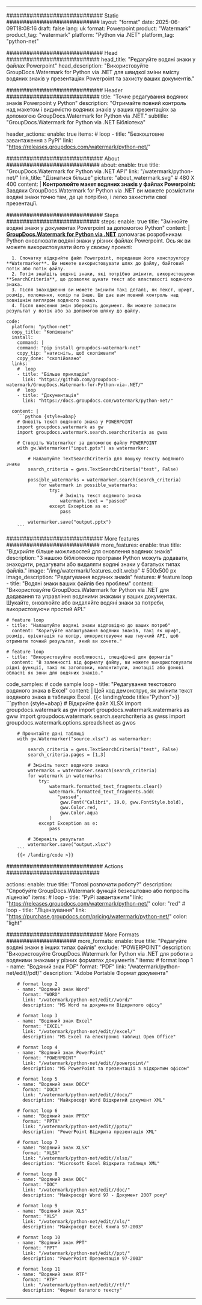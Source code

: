 
---
############################# Static ############################
layout: "format"
date:  2025-06-09T18:08:16
draft: false
lang: uk
format: Powerpoint
product: "Watermark"
product_tag: "watermark"
platform: "Python via .NET"
platform_tag: "python-net"

############################# Head ############################
head_title: "Редагуйте водяні знаки у файлах Powerpoint"
head_description: "Використовуйте GroupDocs.Watermark for Python via .NET для швидкої зміни вмісту водяних знаків у презентаціях Powerpoint та захисту ваших документів."

############################# Header ############################
title: "Точне редагування водяних знаків Powerpoint у Python" 
description: "Отримайте повний контроль над макетом і видимістю водяних знаків у ваших презентаціях за допомогою GroupDocs.Watermark for Python via .NET."
subtitle: "GroupDocs.Watermark for Python via .NET Бібліотека" 

header_actions:
  enable: true
  items:
    #  loop
    - title: "Безкоштовне завантаження з PyPi"
      link: "https://releases.groupdocs.com/watermark/python-net/"
      
############################# About ############################
about:
    enable: true
    title: "GroupDocs.Watermark for Python via .NET API"
    link: "/watermark/python-net/"
    link_title: "Дізнатися більше"
    picture: "about_watermark.svg" # 480 X 400
    content: |
       **Контролюйте макет водяних знаків у файлах Powerpoint:** Завдяки GroupDocs.Watermark for Python via .NET ви можете розмістити водяні знаки точно там, де це потрібно, і легко захистити свої презентації.

############################# Steps ############################
steps:
    enable: true
    title: "Змінюйте водяні знаки у документах Powerpoint за допомогою Python"
    content: |
      **[GroupDocs.Watermark for Python via .NET](https://products.groupdocs.com/watermark/python-net/)** допомагає розробникам Python оновлювати водяні знаки у різних файлах Powerpoint. Ось як ви можете використовувати його у своєму проекті:
      
      1. Спочатку відкрийте файл Powerpoint, передавши його конструктору **Watermarker**. Ви можете використовувати шлях до файлу, байтовий потік або потік файлу.
      2. Потім знайдіть водяні знаки, які потрібно змінити, використовуючи **SearchCriteria**, що дозволяє шукати текст або властивості водяного знака.
      3. Після знаходження ви можете змінити такі деталі, як текст, шрифт, розмір, положення, колір та інше. Це дає вам повний контроль над зовнішнім виглядом водяного знака.
      4. Після внесення змін збережіть документ. Ви можете записати результат у потік або за допомогою шляху до файлу.
   
    code:
      platform: "python-net"
      copy_title: "Копіювати"
      install:
        command: |
        command: "pip install groupdocs-watermark-net"
        copy_tip: "натисніть, щоб скопіювати"
        copy_done: "скопійовано"
      links:
        #  loop
        - title: "Більше прикладів"
          link: "https://github.com/groupdocs-watermark/GroupDocs.Watermark-for-Python-via-.NET/"
        #  loop
        - title: "Документація"
          link: "https://docs.groupdocs.com/watermark/python-net/"
          
      content: |
        ```python {style=abap}
        # Оновіть текст водяного знака у POWERPOINT
        import groupdocs.watermark as gw
        import groupdocs.watermark.search.searchcriteria as gwss

        # Створіть Watermarker за допомогою файлу POWERPOINT
        with gw.Watermarker("input.pptx") as watermarker:

            # Налаштуйте TextSearchCriteria для пошуку тексту водяного знака
            search_criteria = gwss.TextSearchCriteria("test", False)

            possible_watermarks = watermarker.search(search_criteria)
                for watermark in possible_watermarks:
                    try:
                        # Змініть текст водяного знака
                        watermark.text = "passed"
                    except Exception as e:
                        pass
            
            watermarker.save("output.pptx")
        ```            

############################# More features ############################
more_features:
  enable: true
  title: "Відкрийте більше можливостей для оновлення водяних знаків"
  description: "З нашою бібліотекою програми Python можуть додавати, знаходити, редагувати або видаляти водяні знаки у багатьох типах файлів."
  image: "/img/watermark/features_edit.webp" # 500x500 px
  image_description: "Редагування водяних знаків"
  features:
    # feature loop
    - title: "Водяні знаки ваших файлів без проблем"
      content: "Використовуйте GroupDocs.Watermark for Python via .NET для додавання та управління водяними знаками у ваших документах. Шукайте, оновлюйте або видаляйте водяні знаки за потреби, використовуючи простий API."

    # feature loop
    - title: "Налаштуйте водяні знаки відповідно до ваших потреб"
      content: "Коригуйте налаштування водяних знаків, такі як шрифт, розмір, орієнтація та колір, використовуючи наш гнучкий API, щоб отримати точний результат, який ви хочете."

    # feature loop
    - title: "Використовуйте особливості, специфічні для форматів"
      content: "В залежності від формату файлу, ви можете використовувати рідні функції, такі як заголовки, колонтитули, анотації або фонові області як зони для водяних знаків."
      
  code_samples:
    # code sample loop
    - title: "Редагування текстового водяного знака в Excel"
      content: |
        Цей код демонструє, як змінити текст водяного знака в таблицях Excel.
        {{< landing/code title="Python">}}
        ```python {style=abap}
        # Відкрийте файл XLSX
        import groupdocs.watermark as gw
        import groupdocs.watermark.watermarks as gww
        import groupdocs.watermark.search.searchcriteria as gwss
        import groupdocs.watermark.options.spreadsheet as gwos

        # Прочитайте дані таблиці
        with gw.Watermarker("source.xlsx") as watermarker:

            search_criteria = gwss.TextSearchCriteria("test", False)
            search_criteria.pages = [1,3]

            # Змініть текст водяного знака
            watermarks = watermarker.search(search_criteria)
            for watermark in watermarks:
                try:
                    watermark.formatted_text_fragments.clear()
                    watermark.formatted_text_fragments.add(
                       "passed", 
                        gww.Font("Calibri", 19.0, gww.FontStyle.bold), 
                        gww.Color.red, 
                        gww.Color.aqua
                    )
                except Exception as e:
                    pass
        
            # Збережіть результат
            watermarker.save("output.xlsx")
        ```
        {{< /landing/code >}}


############################# Actions ############################

actions:
  enable: true
  title: "Готові розпочати роботу?"
  description: "Спробуйте GroupDocs.Watermark функцій безкоштовно або попросіть ліцензію"
  items:
    #  loop
    - title: "PyPi завантажити"
      link: "https://releases.groupdocs.com/watermark/python-net/"
      color: "red"
        #  loop
    - title: "Ліцензування"
      link: "https://purchase.groupdocs.com/pricing/watermark/python-net/"
      color: "light"


############################# More Formats #####################
more_formats:
    enable: true
    title: "Редагуйте водяні знаки в інших типах файлів"
    exclude: "POWERPOINT"
    description: "Використовуйте GroupDocs.Watermark for Python via .NET для роботи з водяними знаками у різних форматах документів."
    items: 
        # format loop 1
        - name: "Водяний знак PDF"
          format: "PDF"
          link: "/watermark/python-net/edit//pdf/"
          description: "Adobe Portable Формат документа"

        # format loop 2
        - name: "Водяний знак Word"
          format: "WORD"
          link: "/watermark/python-net/edit//word/"
          description: "MS Word та документи Відкритого офісу"
          
        # format loop 3
        - name: "Водяний знак Excel"
          format: "EXCEL"
          link: "/watermark/python-net/edit//excel/"
          description: "MS Excel та електронні таблиці Open Office"

        # format loop 4
        - name: "Водяний знак PowerPoint"
          format: "POWERPOINT"
          link: "/watermark/python-net/edit//powerpoint/"
          description: "MS PowerPoint та презентації з відкритим офісом"

        # format loop 5
        - name: "Водяний знак DOCX"
          format: "DOCX"
          link: "/watermark/python-net/edit//docx/"
          description: "Майкрософт Word Відкритий документ XML"
          
        # format loop 6
        - name: "Водяний знак PPTX"
          format: "PPTX"
          link: "/watermark/python-net/edit//pptx/"
          description: "PowerPoint Відкрита презентація XML"
          
        # format loop 7
        - name: "Водяний знак XLSX"
          format: "XLSX"
          link: "/watermark/python-net/edit//xlsx/"
          description: "Microsoft Excel Відкрита таблиця XML"

        # format loop 8
        - name: "Водяний знак DOC"
          format: "DOC"
          link: "/watermark/python-net/edit//doc/"
          description: "Майкрософт Word 97 - Документ 2007 року"

        # format loop 9
        - name: "Водяний знак XLS"
          format: "XLS"
          link: "/watermark/python-net/edit//xls/"
          description: "Майкрософт Excel Книга 97-2003"

        # format loop 10
        - name: "Водяний знак PPT"
          format: "PPT"
          link: "/watermark/python-net/edit//ppt/"
          description: "PowerPoint Презентація 97-2003"

        # format loop 11
        - name: "Водяний знак RTF"
          format: "RTF"
          link: "/watermark/python-net/edit//rtf/"
          description: "Формат багатого тексту"

---